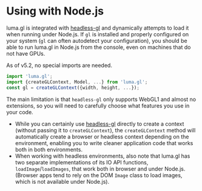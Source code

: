 # Using with Node.js

luma.gl is integrated with [headless-gl](https://www.npmjs.com/package/gl) and dynamically attempts to load it when running under Node.js. If `gl` is installed and properly configured on your system (`gl` can often autodetect your configuration), you should be able to run luma.gl in Node.js from the console, even on machines that do not have GPUs.

As of v5.2, no special imports are needed.

```js
import 'luma.gl';
import {createGLContext, Model, ...} from 'luma.gl';
const gl = createGLContext({width, height, ...});
```

The main limitation is that `headless-gl` only supports WebGL1 and almost no extensions, so you will need to carefully choose what features you use in your code.

* While you can certainly use [headless-gl](https://www.npmjs.com/package/gl) directly to create a context (without passing it to `createGLContext`), the `createGLContext` method will automatically create a browser or headless context depending on the environment, enabling you to write cleaner application code that works both in both environments.
* When working with headless environments, also note that luma.gl has two separate implementations of its IO API functions, `loadImage`/`loadImages`, that work both in browser and under Node.js. (Browser apps tend to rely on the DOM `Image` class to load images, which is not available under Node.js).
